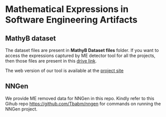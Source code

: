 # Mathematical Expressions in Software Engineering Artifacts
## MathyB dataset

The dataset files are present in <b>MathyB Dataset files</b> folder. If you want to access the expressions captured by ME detector tool for all the projects, then those files are present in this <a href="https://drive.google.com/drive/folders/15BeaiKLpynYsgZNrJ_X0hnvFiA2H9NN-?usp=sharing" target="_blank">drive link</a>. </br>

The web version of our tool is available at the <a href="https://share.streamlit.io/mathyb/mathyb_dataset/main/MEFinder.py">project site</a>
## NNGen
 We provide ME removed data for NNGen in this repo. Kindly refer to this Gihub repo https://github.com/Tbabm/nngen for commands on running the NNGen project.
